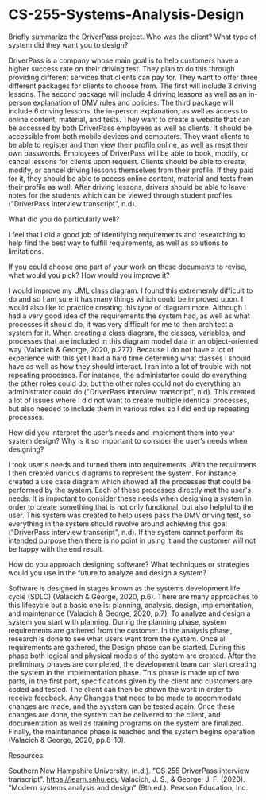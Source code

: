 # CS-255-Systems-Analysis-Design

Briefly summarize the DriverPass project. Who was the client? What type of system did they want you to design?

DriverPass is a company whose main goal is to help customers have a higher success rate on their driving test. They plan to do this through providing different services that clients can pay for. They want to offer three different packages for clients to choose from. The first will include 3 driving lessons. The second package will include 4 driving lessons as well as an in-person explanation of DMV rules and policies. The third package will include 6 driving lessons, the in-person explanation, as well as access to online content, material, and tests. They want to create a website that can be accessed by both DriverPass employees as well as clients. It should be accessible from both mobile devices and computers. They want clients to be able to register and then view their profile online, as well as reset their own passwords. Employees of DriverPass will be able to book, modify, or cancel lessons for clients upon request. Clients should be able to create, modify, or cancel driving lessons themselves from their profile. If they paid for it, they should be able to access online content, material and tests from their profile as well. After driving lessons, drivers should be able to leave notes for the students which can be viewed through student profiles ("DriverPass interview transcript", n.d). 

What did you do particularly well?

I feel that I did a good job of identifying requirements and researching to help find the best way to fulfill requirements, as well as solutions to limitations.  

If you could choose one part of your work on these documents to revise, what would you pick? How would you improve it?

I would improve my UML class diagram. I found this extrememly difficult to do and so I am sure it has many things which could be improved upon. I would also like to practice creating this type of diagram more. Although I had a very good idea of the requirements the system had, as well as what processes it should do, it was very difficult for me to then architect a system for it. When creating a class diagram, the classes, variables, and processes that are included in this diagram model data in an object-oriented way (Valacich & George, 2020, p.277). Because I do not have a lot of experience with this yet I had a hard time determing what classes I should have as well as how they should interact. I ran into a lot of trouble with not repeating processes. For instance, the administartor could do everything the other roles could do, but the other roles could not do everything an administrator could do ("DriverPass interview transcript", n.d). This created a lot of issues where I did not want to create multiple identical processes, but also needed to include them in various roles so I did end up repeating processes. 

How did you interpret the user’s needs and implement them into your system design? Why is it so important to consider the user’s needs when designing?

I took user's needs and turned them into requirements. With the requirmens I then created various diagrams to represent the system. For instance, I created a use case diagram which showed all the processes that could be performed by the system. Each of these processes directly met the user's needs. It is improtant to consider these needs when designing a system in order to create something that is not only functional, but also helpful to the user. This system was created to help users pass the DMV driving test, so everything in the system should revolve around achieving this goal ("DriverPass interview transcript", n.d). If the system cannot perform its intended purpose then there is no point in using it and the customer will not be happy with the end result.     

How do you approach designing software? What techniques or strategies would you use in the future to analyze and design a system?

Software is designed in stages known as the systems development life cycle (SDLC) (Valacich & George, 2020, p.6). There are many approaches to this lifecycle but a basic one is: planning, analysis, design, implementation, and maintenance (Valacich & George, 2020, p.7). To analyze and design a system you start with planning. During the planning phase, system requirements are gathered from the customer. In the analysis phase, research is done to see what users want from the system. Once all requirements are gathered, the Design phase can be started. During this phase both logical and physical models of the system are created. After the preliminary phases are completed, the development team can start creating the system in the implementation phase. This phase is made up of two parts, in the first part, specifications given by the client and customers are coded and tested. The client can then be shown the work in order to receive feedback. Any Changes that need to be made to accommodate changes are made, and the syystem can be tested again. Once these changes are done, the system can be delivered to the client, and documentation as well as training programs on the system are finalized. Finally, the maintenance phase is reached and the system begins operation (Valacich & George, 2020, pp.8-10).

Resources: 

Southern New Hampshire University. (n.d.). "CS 255 DriverPass interview transcript". https://learn.snhu.edu
Valacich, J. S., & George, J. F. (2020). "Modern systems analysis and design" (9th ed.). Pearson Education, Inc.
 
